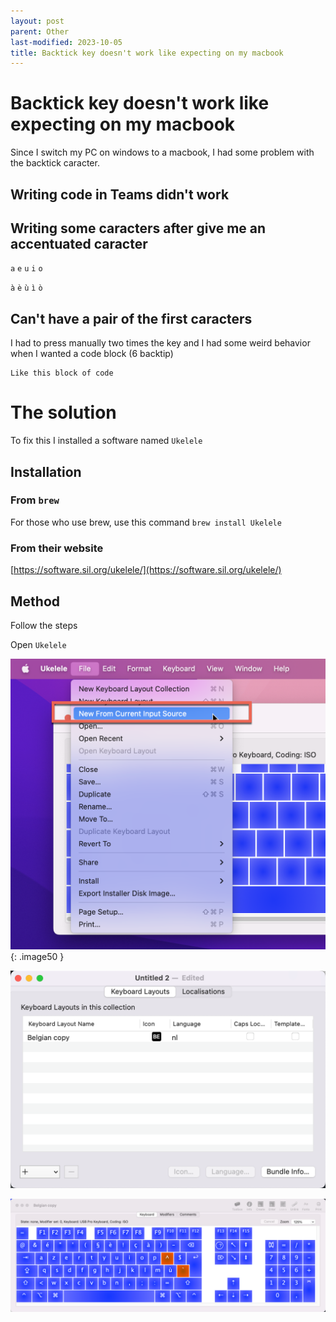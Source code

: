 ```yaml
---
layout: post
parent: Other
last-modified: 2023-10-05
title: Backtick key doesn't work like expecting on my macbook
---
```


# Backtick key doesn't work like expecting on my macbook

Since I switch my PC on windows to a macbook, I had some problem with the backtick caracter.

## Writing code in Teams didn't work

## Writing some caracters after give me an accentuated caracter

`a` `e` `u` `i` `o`

`à` `è` `ù` `ì` `ò`

## Can't have a pair of the first caracters

I had to press manually two times the key and I had some weird behavior when I wanted a code block (6 backtip)

```
Like this block of code
```


# The solution

To fix this I installed a software named `Ukelele`

## Installation

### From `brew`
For those who use brew, use this command `brew install Ukelele`

### From their website
[https://software.sil.org/ukelele/](https://software.sil.org/ukelele/)


## Method

Follow the steps

Open `Ukelele`

![](/../assets/images/2023-10-05-17-58-01.png){: .image50 }

![](/../assets/images/2023-10-05-17-59-01.png)

![](/../assets/images/2023-10-05-18-00-26.png)

